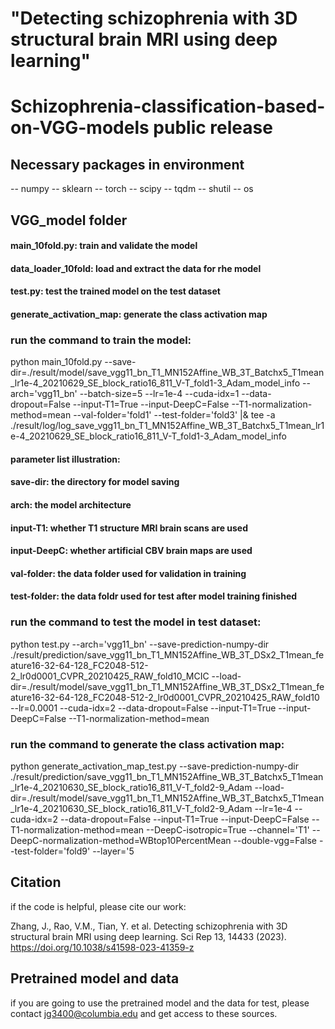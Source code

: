 # "Detecting schizophrenia with 3D structural brain MRI using deep learning"

# Schizophrenia-classification-based-on-VGG-models public release

## Necessary packages in environment

-- numpy  -- sklearn  -- torch  -- scipy
-- tqdm  -- shutil  -- os


## VGG_model folder 

#### main_10fold.py: train and validate the model
#### data_loader_10fold: load and extract the data for rhe model
#### test.py: test the trained model on the test dataset 
#### generate_activation_map: generate the class activation map 

### run the command to train the model: 

python main_10fold.py --save-dir=./result/model/save_vgg11_bn_T1_MN152Affine_WB_3T_Batchx5_T1mean_lr1e-4_20210629_SE_block_ratio16_811_V-T_fold1-3_Adam_model_info --arch='vgg11_bn' --batch-size=5 --lr=1e-4 --cuda-idx=1 --data-dropout=False --input-T1=True --input-DeepC=False --T1-normalization-method=mean --val-folder='fold1' --test-folder='fold3' |& tee -a ./result/log/log_save_vgg11_bn_T1_MN152Affine_WB_3T_Batchx5_T1mean_lr1e-4_20210629_SE_block_ratio16_811_V-T_fold1-3_Adam_model_info 

#### parameter list illustration:
#### save-dir: the directory for model saving
#### arch: the model architecture
#### input-T1: whether T1 structure MRI brain scans are used
#### input-DeepC: whether artificial CBV brain maps are used
#### val-folder: the data folder used for validation in training
#### test-folder: the data foldr used for test after model training finished

### run the command to test the model in test dataset:

python test.py --arch='vgg11_bn' --save-prediction-numpy-dir ./result/prediction/save_vgg11_bn_T1_MN152Affine_WB_3T_DSx2_T1mean_feature16-32-64-128_FC2048-512-2_lr0d0001_CVPR_20210425_RAW_fold10_MCIC --load-dir=./result/model/save_vgg11_bn_T1_MN152Affine_WB_3T_DSx2_T1mean_feature16-32-64-128_FC2048-512-2_lr0d0001_CVPR_20210425_RAW_fold10 --lr=0.0001 --cuda-idx=2 --data-dropout=False --input-T1=True --input-DeepC=False --T1-normalization-method=mean

### run the command to generate the class activation map:

python generate_activation_map_test.py --save-prediction-numpy-dir ./result/prediction/save_vgg11_bn_T1_MN152Affine_WB_3T_Batchx5_T1mean_lr1e-4_20210630_SE_block_ratio16_811_V-T_fold2-9_Adam --load-dir=./result/model/save_vgg11_bn_T1_MN152Affine_WB_3T_Batchx5_T1mean_lr1e-4_20210630_SE_block_ratio16_811_V-T_fold2-9_Adam --lr=1e-4 --cuda-idx=2 --data-dropout=False --input-T1=True --input-DeepC=False --T1-normalization-method=mean --DeepC-isotropic=True  --channel='T1' --DeepC-normalization-method=WBtop10PercentMean --double-vgg=False --test-folder='fold9' --layer='5

## Citation

if the code is helpful, please cite our work: 

Zhang, J., Rao, V.M., Tian, Y. et al. Detecting schizophrenia with 3D structural brain MRI using deep learning. Sci Rep 13, 14433 (2023). https://doi.org/10.1038/s41598-023-41359-z

## Pretrained model and data

if you are going to use the pretrained model and the data for test, please contact jg3400@columbia.edu and get access to these sources.
